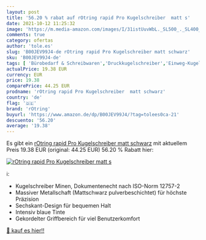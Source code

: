 ```yaml
---
layout: post
title: '56.20 % rabat auf rOtring rapid Pro Kugelschreiber  matt s'
date: 2021-10-12 11:25:32
image: 'https://m.media-amazon.com/images/I/31istUuvWbL._SL500_._SL400_.jpg'
comments: true
category: ofertas
author: 'tole.es'
slug: 'B00JEV99J4-de rOtring rapid Pro Kugelschreiber matt schwarz'
sku: 'B00JEV99J4-de'
tags: [ 'Bürobedarf & Schreibwaren','Druckkugelschreiber','Einweg-Kugelschreiber','Füllfederhalter & Kugelschreiber','Schreibwaren','rotring', ]
actualPrice: 19.38 EUR
currency: EUR
price: 19.38
comparePrice: 44.25 EUR
prodname: 'rOtring rapid Pro Kugelschreiber  matt schwarz'
country: 'de'
flag: '🇩🇪'
brand: 'rOtring'
buyurl: 'https://www.amazon.de/dp/B00JEV99J4/?tag=tolees0ca-21'
descuento: '56.20'
average: '19.38'
---
```


Es gibt ein [rOtring rapid Pro Kugelschreiber  matt schwarz](https://www.amazon.de/dp/B00JEV99J4/?tag=tolees0ca-21) mit aktuellem Preis 19.38 EUR (original: 44.25 EUR) 56.20 % Rabatt hier:

[![rOtring rapid Pro Kugelschreiber  matt s](https://m.media-amazon.com/images/I/31istUuvWbL._SL500_._SL400_.jpg)](https://www.amazon.de/dp/B00JEV99J4/?tag=tolees0ca-21)

ℹ️:

- Kugelschreiber Minen, Dokumentenecht nach ISO-Norm 12757-2
- Massiver Metallschaft (Mattschwarz pulverbeschichtet) für höchste Präzision
- Sechskant-Design für bequemen Halt
- Intensiv blaue Tinte
- Gekordelter Griffbereich für viel Benutzerkomfort

[🛒 kauf es hier!!](https://www.amazon.de/dp/B00JEV99J4/?tag=tolees0ca-21)
